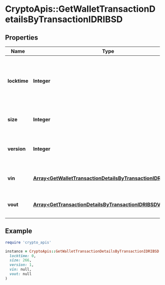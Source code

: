 # CryptoApis::GetWalletTransactionDetailsByTransactionIDRIBSD

## Properties

| Name | Type | Description | Notes |
| ---- | ---- | ----------- | ----- |
| **locktime** | **Integer** | Represents the time at which a particular transaction can be added to the blockchain. |  |
| **size** | **Integer** | Represents the total size of this transaction. |  |
| **version** | **Integer** | Represents the transaction version number. |  |
| **vin** | [**Array&lt;GetWalletTransactionDetailsByTransactionIDRIBSDVin&gt;**](GetWalletTransactionDetailsByTransactionIDRIBSDVin.md) | Object Array representation of transaction inputs |  |
| **vout** | [**Array&lt;GetTransactionDetailsByTransactionIDRIBSDVout&gt;**](GetTransactionDetailsByTransactionIDRIBSDVout.md) | Object Array representation of transaction outputs |  |

## Example

```ruby
require 'crypto_apis'

instance = CryptoApis::GetWalletTransactionDetailsByTransactionIDRIBSD.new(
  locktime: 0,
  size: 266,
  version: 1,
  vin: null,
  vout: null
)
```

